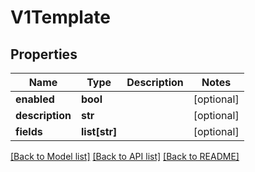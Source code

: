 # V1Template

## Properties
Name | Type | Description | Notes
------------ | ------------- | ------------- | -------------
**enabled** | **bool** |  | [optional] 
**description** | **str** |  | [optional] 
**fields** | **list[str]** |  | [optional] 

[[Back to Model list]](../README.md#documentation-for-models) [[Back to API list]](../README.md#documentation-for-api-endpoints) [[Back to README]](../README.md)


